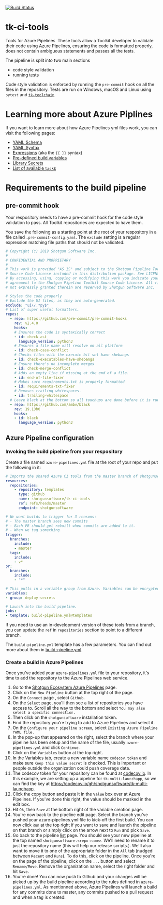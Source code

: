 [![Build Status](https://dev.azure.com/shotgun-ecosystem/Toolkit/_apis/build/status/tk-ci-tools?branchName=master)](https://dev.azure.com/shotgun-ecosystem/Toolkit/_build/latest?definitionId=39&branchName=master)

# tk-ci-tools

Tools for Azure Pipelines. These tools allow a Toolkit developer to validate their code using Azure Pipelines, ensuring the code is formatted properly, does not contain ambiguous statements and passes all the tests.

The pipeline is split into two main sections
- code style validation
- running tests

Code style validation is enforced by running the `pre-commit` hook on all the files in the repository. Tests are run on Windows, macOS and Linux using `pytest` and [`tk-toolchain`](https://github.com/shotgunsoftware/tk-toolchain)

# Learning more about Azure Piplines

If you want to learn more about how Azure Pipelines yml files work, you can visit the following pages:

- [YAML Schema](https://docs.microsoft.com/en-us/azure/devops/pipelines/yaml-schema?view=azure-devops&tabs=schema%2Cparameter-schema)
- [YAML Syntax](https://docs.microsoft.com/en-us/azure/devops/pipelines/process/templates?view=azure-devops)
- [Expressions](https://docs.microsoft.com/en-us/azure/devops/pipelines/process/expressions?view=azure-devops) (aka the `{{ }}` syntax)
- [Pre-defined build variables](https://docs.microsoft.com/en-us/azure/devops/pipelines/build/variables?view=azure-devops&tabs=yaml)
- [Library Secrets](https://docs.microsoft.com/en-us/azure/devops/pipelines/process/variables?view=azure-devops&tabs=yaml%2Cbatch)
- [List of available `task`s](https://docs.microsoft.com/en-us/azure/devops/pipelines/tasks/?view=azure-devops)

# Requirements to the build pipeline

## pre-commit hook

Your respository needs to have a pre-commit hook for the code style validation to pass. All Toolkit repositories are expected to have them.

You save the following as a starting point at the root of your respository in a file called `.pre-commit-config.yaml`. The `exclude` setting is a regular expression matching file paths that should not be validated.

```yaml
# Copyright (c) 2019 Shotgun Software Inc.
#
# CONFIDENTIAL AND PROPRIETARY
#
# This work is provided "AS IS" and subject to the Shotgun Pipeline Toolkit
# Source Code License included in this distribution package. See LICENSE.
# By accessing, using, copying or modifying this work you indicate your
# agreement to the Shotgun Pipeline Toolkit Source Code License. All rights
# not expressly granted therein are reserved by Shotgun Software Inc.

# Styles the code properly
# Exclude the UI files, as they are auto-generated.
exclude: "ui\/.*py$"
# List of super useful formatters.
repos:
  - repo: https://github.com/pre-commit/pre-commit-hooks
    rev: v2.4.0
    hooks:
    # Ensures the code is syntaxically correct
    - id: check-ast
      language_version: python3
    # Ensures a file name will resolve on all platform
    - id: check-case-conflict
    # Checks files with the execute bit set have shebangs
    - id: check-executables-have-shebangs
    # Ensure there's no incomplete merges
    - id: check-merge-conflict
    # Adds an empty line if missing at the end of a file.
    - id: end-of-file-fixer
    # Makes sure requirements.txt is properly formatted
    - id: requirements-txt-fixer
    # Removes trailing whitespaces.
    - id: trailing-whitespace
  # Leave black at the bottom so all touchups are done before it is run.
  - repo: https://github.com/ambv/black
    rev: 19.10b0
    hooks:
    - id: black
      language_version: python3

```

## Azure Pipeline configuration

### Invoking the build pipeline from your respository

Create a file named `azure-pipelines.yml` file at the root of your repo and put the following in it:

```yaml
# Imports the shared Azure CI tools from the master branch of shotgunsoftware/tk-ci-tools
resources:
  repositories:
    - repository: templates
      type: github
      name: shotgunsoftware/tk-ci-tools
      ref: refs/heads/master
      endpoint: shotgunsoftware

# We want builds to trigger for 3 reasons:
# - The master branch sees new commits
# - Each PR should get rebuilt when commits are added to it.
# - When we tag something
trigger:
  branches:
    include:
    - master
  tags:
    include:
    - v*
pr:
  branches:
    include:
    - "*"

# This pulls in a variable group from Azure. Variables can be encrypted or not.
variables:
- group: deploy-secrets

# Launch into the build pipeline.
jobs:
- template: build-pipeline.yml@templates
```

If you need to use an in-development version of these tools from a branch, you can update the `ref` in `repositories` section to point to a different branch.

The `build-pipeline.yml` template has a few parameters. You can find out more about them in [build-pipeline.yml](https://github.com/shotgunsoftware/tk-ci-tools/blob/master/build-pipeline.yml).

### Create a build in Azure Pipelines

Once you've added your `azure-pipelines.yml` file to your repository, it's time to add the repository to the Azure Pipelines web service.

1. Go to the [Shotgun Ecosystem Azure Pipelines](https://dev.azure.com/shotgun-ecosystem/Toolkit/_build) page.
2. Click on the `New Pipeline` button at the top right of the page.
3. On the `Connect` page , select `Github`.
4. On the `Select` page, you'll then see a list of repositories you have access to. Scroll all the way to the bottom and select `You may also select a specific connection.`
5. Then click on the `shotgunsoftware` installation token.
6. Find the repository you're trying to add to Azure Pipelines and select it.
7. On the `Configure your pipeline screen`, select `Existing Azure Pipeline YAML file.`
8.  In the pop-up that appeared on the right, select the branch where your pipeline has been setup and the name of the file, usually `azure-pipelines.yml` and click `Continue`.
9.  Click on the `Variables` button at the top right.
10. In the Variables tab, create a new variable name `codecov.token` and make sure `Keep this value secret` is checked. This is important or people outside the organization could push coverage data.
11. The codecov token for your repository can be found at [codecov.io](codecov.io). In this example, we are setting up a pipeline for `tk-multi-launchapp`, so we can find the key at https://codecov.io/gh/shotgunsoftware/tk-multi-launchapp.
12. Click the copy button and paste it in the `Value` box over at Azure Pipelines. If you've done this right, the value should be masked in the edit box.
13. Hit `Ok`, then `Save` at the bottom right of the variable creation page.
14. You're now back to the pipeline edit page. Select the branch you've pushed your azure-pipelines.yml file to kick-off the first build. You can now click `Run` at the top right if you want to save and launch the pipeline on that branch or simply click on the arrow next to `Run` and pick `Save`.
15. Go back to the pipeline [list](https://dev.azure.com/shotgun-ecosystem/Toolkit/_build) page. You should see your new pipeline at the top named `shotgunsoftware.<repo-name>`. We'll need to rename it to just the repository name (this will help our release scripts.). We'll also want to move it to one of the appropriate folder in the `All` tab (nudged between `Recent` and `Runs`). To do this, click on the pipeline. Once you're on the page of the pipeline, click on the `...` button and select `Rename/Move`. Remove the organization name, select the right folder and hit `Save`.
15. You're done! You can now push to Github and your changes will be picked up by the build pipeline according to the rules defined in `azure-pipelines.yml`. As mentionned above, Azure Pipelines will launch a build for any commits done to master, any commits pushed to a pull request and when a tag is created.
